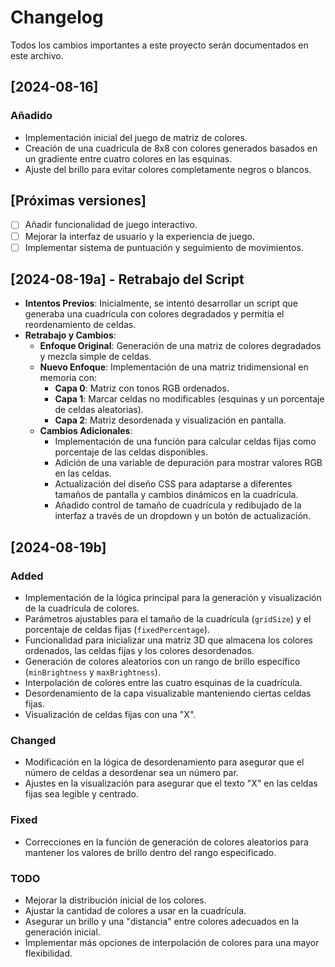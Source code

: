 # Changelog

Todos los cambios importantes a este proyecto serán documentados en este archivo.

## [2024-08-16]
### Añadido
- Implementación inicial del juego de matriz de colores.
- Creación de una cuadrícula de 8x8 con colores generados basados en un gradiente entre cuatro colores en las esquinas.
- Ajuste del brillo para evitar colores completamente negros o blancos.

## [Próximas versiones]
- [ ] Añadir funcionalidad de juego interactivo.
- [ ] Mejorar la interfaz de usuario y la experiencia de juego.
- [ ] Implementar sistema de puntuación y seguimiento de movimientos.

## [2024-08-19a] - Retrabajo del Script
- **Intentos Previos**: Inicialmente, se intentó desarrollar un script que generaba una cuadrícula con colores degradados y permitía el reordenamiento de celdas.
- **Retrabajo y Cambios**:
  - **Enfoque Original**: Generación de una matriz de colores degradados y mezcla simple de celdas.
  - **Nuevo Enfoque**: Implementación de una matriz tridimensional en memoria con:
    - **Capa 0**: Matriz con tonos RGB ordenados.
    - **Capa 1**: Marcar celdas no modificables (esquinas y un porcentaje de celdas aleatorias).
    - **Capa 2**: Matriz desordenada y visualización en pantalla.
  - **Cambios Adicionales**:
    - Implementación de una función para calcular celdas fijas como porcentaje de las celdas disponibles.
    - Adición de una variable de depuración para mostrar valores RGB en las celdas.
    - Actualización del diseño CSS para adaptarse a diferentes tamaños de pantalla y cambios dinámicos en la cuadrícula.
    - Añadido control de tamaño de cuadrícula y redibujado de la interfaz a través de un dropdown y un botón de actualización.

## [2024-08-19b]
### Added
- Implementación de la lógica principal para la generación y visualización de la cuadrícula de colores.
- Parámetros ajustables para el tamaño de la cuadrícula (`gridSize`) y el porcentaje de celdas fijas (`fixedPercentage`).
- Funcionalidad para inicializar una matriz 3D que almacena los colores ordenados, las celdas fijas y los colores desordenados.
- Generación de colores aleatorios con un rango de brillo específico (`minBrightness` y `maxBrightness`).
- Interpolación de colores entre las cuatro esquinas de la cuadrícula.
- Desordenamiento de la capa visualizable manteniendo ciertas celdas fijas.
- Visualización de celdas fijas con una "X".

### Changed
- Modificación en la lógica de desordenamiento para asegurar que el número de celdas a desordenar sea un número par.
- Ajustes en la visualización para asegurar que el texto "X" en las celdas fijas sea legible y centrado.

### Fixed
- Correcciones en la función de generación de colores aleatorios para mantener los valores de brillo dentro del rango especificado.

### TODO
- Mejorar la distribución inicial de los colores.
- Ajustar la cantidad de colores a usar en la cuadrícula.
- Asegurar un brillo y una "distancia" entre colores adecuados en la generación inicial.
- Implementar más opciones de interpolación de colores para una mayor flexibilidad.

